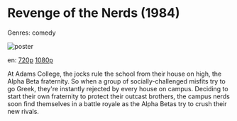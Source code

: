 # Revenge of the Nerds (1984)

Genres: comedy

![poster](http://image.tmdb.org/t/p/w500/3MSty4agBqMbCHfw11MZ3DzrC21.jpg)

en:
  [720p](magnet:?xt=urn:btih:D50483E4A399070D1476BAC62EC3DEF2004AC299&tr=udp://glotorrents.pw:6969/announce&tr=udp://tracker.opentrackr.org:1337/announce&tr=udp://torrent.gresille.org:80/announce&tr=udp://tracker.openbittorrent.com:80&tr=udp://tracker.coppersurfer.tk:6969&tr=udp://tracker.leechers-paradise.org:6969&tr=udp://p4p.arenabg.ch:1337&tr=udp://tracker.internetwarriors.net:1337)
  [1080p](magnet:?xt=urn:btih:faaef60913d3de22eb6101cfdc004d78bc2e6f05&dn=Revenge+of+the+Nerds+%281984%29+1080p+BrRip+x264+-+YIFY&tr=udp%3A%2F%2Ftracker.openbittorrent.com%3A80%2Fannounce&tr=udp%3A%2F%2Fglotorrents.pw%3A6969%2Fannounce&tr=udp%3A%2F%2Ftracker.openbittorrent.com%3A80%2Fannounce&tr=udp%3A%2F%2Ftracker.opentrackr.org%3A1337%2Fannounce&tr=udp%3A%2F%2Fzer0day.to%3A1337%2Fannounce&tr=udp%3A%2F%2Ftracker.coppersurfer.tk%3A6969%2Fannounce)
  


At Adams College, the jocks rule the school from their house on high, the Alpha Beta fraternity. So when a group of socially-challenged misfits try to go Greek, they're instantly rejected by every house on campus. Deciding to start their own fraternity to protect their outcast brothers, the campus nerds soon find themselves in a battle royale as the Alpha Betas try to crush their new rivals.